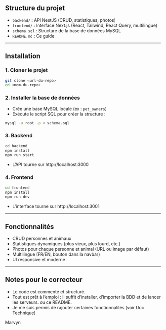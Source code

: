 


## Structure du projet

- `backend/` : API NestJS (CRUD, statistiques, photos)
- `frontend/` : Interface Next.js (React, Tailwind, React Query, multilingue)
- `schema.sql` : Structure de la base de données MySQL
- `README.md` : Ce guide

---

## Installation

### 1. Cloner le projet

```sh
git clone <url-du-repo>
cd <nom-du-repo>
```

### 2. Installer la base de données

- Crée une base MySQL locale (ex : `pet_owners`)
- Exécute le script SQL pour créer la structure :

```sh
mysql -u root -p < schema.sql
```


### 3. Backend

```sh
cd backend
npm install
npm run start
```
- L’API tourne sur http://localhost:3000

### 4. Frontend

```sh
cd frontend
npm install
npm run dev
```
- L’interface tourne sur http://localhost:3001

---

## Fonctionnalités

- CRUD personnes et animaux
- Statistiques dynamiques (plus vieux, plus lourd, etc.)
- Photos pour chaque personne et animal (URL ou image par défaut)
- Multilingue (FR/EN, bouton dans la navbar)
- UI responsive et moderne

---

## Notes pour le correcteur

- Le code est commenté et structuré.
- Tout est prêt à l’emploi : il suffit d’installer, d’importer la BDD et de lancer les serveurs.
ou ce README.
- Je me suis permis de rajouter certaines fonctionnalités (voir Doc Technique)


Marvyn